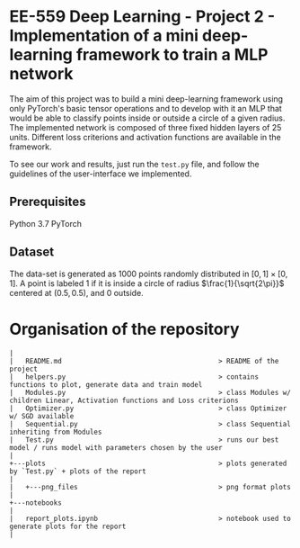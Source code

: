 # EE-559 Deep Learning - Project 2 - Implementation of a mini deep-learning framework to train a MLP network

The aim of this project was to build a mini deep-learning framework using only PyTorch's basic tensor operations and to develop with it an MLP that would be able to classify points inside or outside a circle of a given radius. The implemented network is composed of three fixed hidden layers of 25 units. Different loss criterions and activation functions are available in the framework.

To see our work and results, just run the `test.py` file, and follow the guidelines of the user-interface we implemented.


## Prerequisites
Python 3.7 
PyTorch

## Dataset 
The data-set is generated as 1000 points randomly distributed in $[0,1]\times[0,1]$. A point is labeled 1 if it is inside a circle of radius $\frac{1}{\sqrt{2\pi}}$ centered at $(0.5,0.5)$, and 0 outside.

# Organisation of the repository

```
|
|   README.md                                       > README of the project  
|   helpers.py                                      > contains functions to plot, generate data and train model
|   Modules.py                                      > class Modules w/ children Linear, Activation functions and Loss criterions
|   Optimizer.py                                    > class Optimizer w/ SGD available 
|   Sequential.py                                   > class Sequential inheriting from Modules
|   Test.py                                         > runs our best model / runs model with parameters chosen by the user
|   
+---plots                                           > plots generated by `Test.py` + plots of the report
|
|   +---png_files                                   > png format plots 			                              
|
+---notebooks
|
|   report_plots.ipynb                              > notebook used to generate plots for the report  
|
```  
